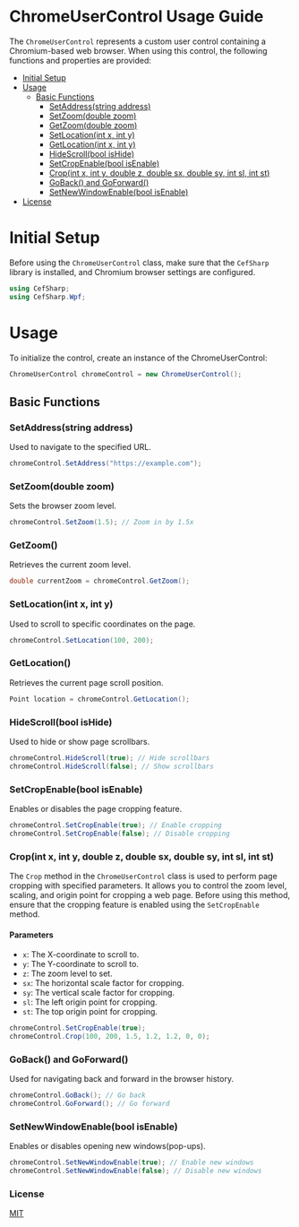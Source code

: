 ﻿# ChromeUserControl Usage Guide

The `ChromeUserControl` represents a custom user control containing a Chromium-based web browser. When using this control, the following functions and properties are provided:

- [Initial Setup](#initial-setup)
- [Usage](#usage)
  - [Basic Functions](#basic-functions)
    - [SetAddress(string address)](#setaddressstring-address)
    - [SetZoom(double zoom)](#setzoomdouble-zoom)
    - [GetZoom(double zoom)](#getzoomdouble-zoom)
    - [SetLocation(int x, int y)](#setlocationint-x-int-y)
    - [GetLocation(int x, int y)](#getlocationint-x-int-y)
    - [HideScroll(bool isHide)](#hidescrollbool-ishide)
    - [SetCropEnable(bool isEnable)](#setcropenablebool-isenable)
    - [Crop(int x, int y, double z, double sx, double sy, int sl, int st)](#cropint-x-int-y-double-z-double-sx-double-sy-int-sl-int-st)
    - [GoBack() and GoForward()](#goback-and-goforward)
    - [SetNewWindowEnable(bool isEnable)](#setnewwindowenablebool-isenable)
- [License](#license)


# Initial Setup

Before using the `ChromeUserControl` class, make sure that the `CefSharp` library is installed, and Chromium browser settings are configured.

```csharp
using CefSharp;
using CefSharp.Wpf;
```

# Usage

To initialize the control, create an instance of the ChromeUserControl:

```csharp
ChromeUserControl chromeControl = new ChromeUserControl();
```
## Basic Functions

### SetAddress(string address)
Used to navigate to the specified URL.

```csharp
chromeControl.SetAddress("https://example.com");
```

### SetZoom(double zoom)
Sets the browser zoom level.

```csharp
chromeControl.SetZoom(1.5); // Zoom in by 1.5x
```


### GetZoom()
Retrieves the current zoom level.

```csharp
double currentZoom = chromeControl.GetZoom();
```

### SetLocation(int x, int y)
Used to scroll to specific coordinates on the page.


```csharp
chromeControl.SetLocation(100, 200);
```

### GetLocation()
Retrieves the current page scroll position.

```csharp
Point location = chromeControl.GetLocation();
```

### HideScroll(bool isHide)
Used to hide or show page scrollbars.

```csharp
chromeControl.HideScroll(true); // Hide scrollbars
chromeControl.HideScroll(false); // Show scrollbars
```

### SetCropEnable(bool isEnable)
Enables or disables the page cropping feature.

```csharp
chromeControl.SetCropEnable(true); // Enable cropping
chromeControl.SetCropEnable(false); // Disable cropping
```
### Crop(int x, int y, double z, double sx, double sy, int sl, int st)

The `Crop` method in the `ChromeUserControl` class is used to perform page cropping with specified parameters. It allows you to control the zoom level, scaling, and origin point for cropping a web page. Before using this method, ensure that the cropping feature is enabled using the `SetCropEnable` method.

#### Parameters

- `x`: The X-coordinate to scroll to.
- `y`: The Y-coordinate to scroll to.
- `z`: The zoom level to set.
- `sx`: The horizontal scale factor for cropping.
- `sy`: The vertical scale factor for cropping.
- `sl`: The left origin point for cropping.
- `st`: The top origin point for cropping.

```csharp
chromeControl.SetCropEnable(true);
chromeControl.Crop(100, 200, 1.5, 1.2, 1.2, 0, 0);
```

### GoBack() and GoForward()
Used for navigating back and forward in the browser history.

```csharp
chromeControl.GoBack(); // Go back
chromeControl.GoForward(); // Go forward
```

### SetNewWindowEnable(bool isEnable)
Enables or disables opening new windows(pop-ups).

```csharp
chromeControl.SetNewWindowEnable(true); // Enable new windows
chromeControl.SetNewWindowEnable(false); // Disable new windows
```



### License
[MIT](https://choosealicense.com/licenses/mit/)
